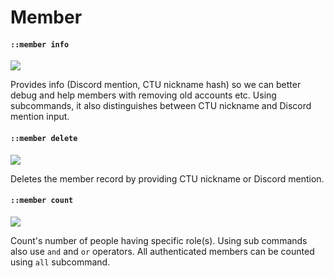 ﻿# Member

#### `::member info`
![](https://img.shields.io/static/v1?label=role&message=mod&color=red)

Provides info (Discord mention, CTU nickname hash)
so we can better debug and help members with removing old accounts etc.
Using subcommands, it also distinguishes between CTU nickname and Discord mention input.

#### `::member delete`
![](https://img.shields.io/static/v1?label=role&message=mod&color=red)

Deletes the member record by providing CTU nickname or Discord mention.

#### `::member count`
![](https://img.shields.io/static/v1?label=role&message=mod&color=red)

Count's number of people having specific role(s).
Using sub commands also use `and` and `or` operators.
All authenticated members can be counted using `all` subcommand.
